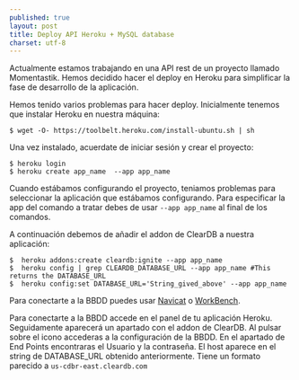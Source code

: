```yaml
---
published: true
layout: post
title: Deploy API Heroku + MySQL database
charset: utf-8
---
```

Actualmente estamos trabajando en una API rest de un proyecto llamado Momentastik. 
Hemos decidido hacer el deploy en Heroku para simplificar la fase de desarrollo de la aplicación.

Hemos tenido varios problemas para hacer deploy. 
Inicialmente tenemos que instalar Heroku en nuestra máquina:

```
$ wget -O- https://toolbelt.heroku.com/install-ubuntu.sh | sh
```

Una vez instalado, acuerdate de iniciar sesión y crear el proyecto:

```
$ heroku login
$ heroku create app_name  --app app_name
```

Cuando estábamos configurando el proyecto, teniamos problemas para seleccionar la aplicación que estábamos configurando. Para especificar la app del comando a tratar debes de usar  `--app app_name`  al final de los comandos.

A continuación debemos de añadir el addon de ClearDB a nuestra aplicación:

```
$  heroku addons:create cleardb:ignite --app app_name
$  heroku config | grep CLEARDB_DATABASE_URL --app app_name #This returns the DATABASE_URL
$  heroku config:set DATABASE_URL='String_gived_above' --app app_name 
```
Para conectarte a la BBDD puedes usar [Navicat](https://www.navicat.com/es/download/navicat-premium?gclid=Cj0KEQjw_eu8BRDC-YLHusmTmMEBEiQArW6c-BELGZtVNx0pcj82LdARqaqhmliH7iHJCdugGHrU0lUaAiCx8P8HAQ) o [WorkBench](https://www.mysql.com/products/workbench/).

Para conectarte a la BBDD accede en el panel de tu aplicación Heroku. Seguidamente aparecerá un apartado con el addon de ClearDB. Al pulsar sobre el icono accederas a la configuración de la BBDD. En el apartado de End Points encontraras el Usuario y la contraseña. El host aparece en el string de DATABASE_URL obtenido anteriormente. Tiene un formato parecido a `us-cdbr-east.cleardb.com`





